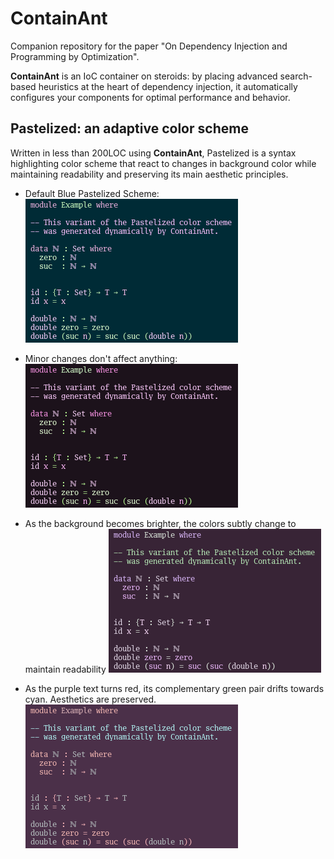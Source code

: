 # ContainAnt

Companion repository for the paper
"On Dependency Injection and Programming by Optimization".

**ContainAnt** is an IoC container on steroids: by placing advanced search-based
heuristics at the heart of dependency injection, it automatically configures your
components for optimal performance and behavior.

## Pastelized: an adaptive color scheme

Written in less than 200LOC using **ContainAnt**, Pastelized is a syntax
highlighting color scheme that react to changes in background color while 
maintaining readability and preserving its main aesthetic principles.

* Default Blue Pastelized Scheme:
![Blue Pastelized Scheme](/res/cs3/0.png?raw=true "Default Blue Pastelized Scheme")

* Minor changes don't affect anything:
![Dark Purple Pastelized Scheme](/res/cs3/1.png?raw=true "Minor changes don't affect anything")

* As the background becomes brighter, the colors subtly change to maintain readability
![Purple Pastelized Scheme](/res/cs3/2.png?raw=true "The colors subtly change to maintain readability")

* As the purple text turns red, its complementary green pair drifts towards cyan. Aesthetics are preserved.
![Bright Purple Pastelized Scheme](/res/cs3/3.png?raw=true "Color Wheel relationships are preserved")
